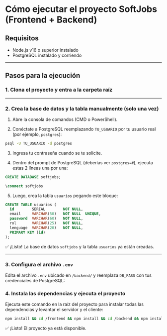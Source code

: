 # Cómo ejecutar el proyecto SoftJobs (Frontend + Backend)

## Requisitos

- Node.js v16 o superior instalado
- PostgreSQL instalado y corriendo

---

## Pasos para la ejecución

### 1. Clona el proyecto y entra a la carpeta raíz
---

### 2. Crea la base de datos y la tabla manualmente (solo una vez)

1. Abre la consola de comandos (CMD o PowerShell).

2. Conéctate a PostgreSQL reemplazando `TU_USUARIO` por tu usuario real (por ejemplo, `postgres`):

```bash
psql -U TU_USUARIO -d postgres
```

3. Ingresa tu contraseña cuando se te solicite.

4. Dentro del prompt de PostgreSQL (deberías ver `postgres=#`), ejecuta estas 2 líneas una por una:

```sql
CREATE DATABASE softjobs;

\connect softjobs
```

5. Luego, crea la tabla `usuarios` pegando este bloque:

```sql
CREATE TABLE usuarios (
  id        SERIAL        NOT NULL,
  email     VARCHAR(50)   NOT NULL  UNIQUE,
  password  VARCHAR(60)   NOT NULL,
  rol       VARCHAR(25)   NOT NULL,
  lenguage  VARCHAR(20)   NOT NULL,
  PRIMARY KEY (id)
);
```

✅ ¡Listo! La base de datos `softjobs` y la tabla `usuarios` ya están creadas.

---

### 3. Configura el archivo `.env`

Edita el archivo `.env` ubicado en `/backend/` y reemplaza `DB_PASS` con tus credenciales de PostgreSQL:

### 4. Instala las dependencias y ejecuta el proyecto

Ejecuta este comando en la raíz del proyecto para instalar todas las dependencias y levantar el servidor y el cliente:

```bash
npm install && cd /frontend && npm install && cd /backend && npm install && cd ../../ && npm run dev
```

✅ ¡Listo! El proyecto ya está disponible.
